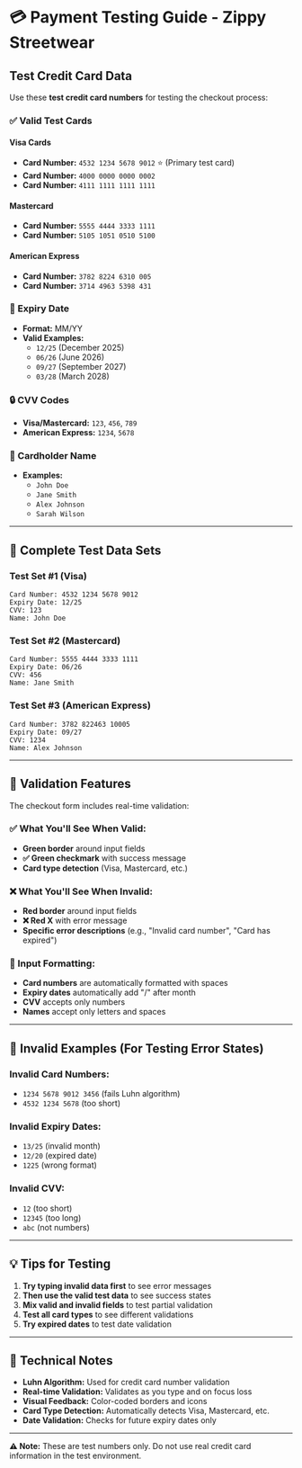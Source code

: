 # 💳 Payment Testing Guide - Zippy Streetwear

## Test Credit Card Data

Use these **test credit card numbers** for testing the checkout process:

### ✅ Valid Test Cards

#### Visa Cards
- **Card Number:** `4532 1234 5678 9012` ⭐ (Primary test card)
- **Card Number:** `4000 0000 0000 0002` 
- **Card Number:** `4111 1111 1111 1111`

#### Mastercard
- **Card Number:** `5555 4444 3333 1111`
- **Card Number:** `5105 1051 0510 5100`

#### American Express  
- **Card Number:** `3782 8224 6310 005`
- **Card Number:** `3714 4963 5398 431`

### 📅 Expiry Date
- **Format:** MM/YY
- **Valid Examples:**
  - `12/25` (December 2025)
  - `06/26` (June 2026) 
  - `09/27` (September 2027)
  - `03/28` (March 2028)

### 🔒 CVV Codes
- **Visa/Mastercard:** `123`, `456`, `789`
- **American Express:** `1234`, `5678`

### 👤 Cardholder Name
- **Examples:**
  - `John Doe`
  - `Jane Smith`
  - `Alex Johnson`
  - `Sarah Wilson`

---

## 🧪 Complete Test Data Sets

### Test Set #1 (Visa)
```
Card Number: 4532 1234 5678 9012
Expiry Date: 12/25
CVV: 123
Name: John Doe
```

### Test Set #2 (Mastercard)
```
Card Number: 5555 4444 3333 1111
Expiry Date: 06/26
CVV: 456
Name: Jane Smith
```

### Test Set #3 (American Express)
```
Card Number: 3782 822463 10005
Expiry Date: 09/27
CVV: 1234
Name: Alex Johnson
```

---

## 🎯 Validation Features

The checkout form includes real-time validation:

### ✅ What You'll See When Valid:
- **Green border** around input fields
- **✅ Green checkmark** with success message
- **Card type detection** (Visa, Mastercard, etc.)

### ❌ What You'll See When Invalid:
- **Red border** around input fields  
- **❌ Red X** with error message
- **Specific error descriptions** (e.g., "Invalid card number", "Card has expired")

### 📝 Input Formatting:
- **Card numbers** are automatically formatted with spaces
- **Expiry dates** automatically add "/" after month
- **CVV** accepts only numbers
- **Names** accept only letters and spaces

---

## 🚫 Invalid Examples (For Testing Error States)

### Invalid Card Numbers:
- `1234 5678 9012 3456` (fails Luhn algorithm)
- `4532 1234 5678` (too short)

### Invalid Expiry Dates:
- `13/25` (invalid month)
- `12/20` (expired date)
- `1225` (wrong format)

### Invalid CVV:
- `12` (too short)
- `12345` (too long)
- `abc` (not numbers)

---

## 💡 Tips for Testing

1. **Try typing invalid data first** to see error messages
2. **Then use the valid test data** to see success states  
3. **Mix valid and invalid fields** to test partial validation
4. **Test all card types** to see different validations
5. **Try expired dates** to test date validation

---

## 🔧 Technical Notes

- **Luhn Algorithm:** Used for credit card number validation
- **Real-time Validation:** Validates as you type and on focus loss
- **Visual Feedback:** Color-coded borders and icons
- **Card Type Detection:** Automatically detects Visa, Mastercard, etc.
- **Date Validation:** Checks for future expiry dates only

---

**⚠️ Note:** These are test numbers only. Do not use real credit card information in the test environment.